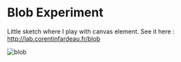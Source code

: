 # Blob Experiment
Little sketch where I play with canvas element.
See it here : http://lab.corentinfardeau.fr/blob

![blob](https://github.com/Corentinfardeau/blob/blob/master/blob.gif)

